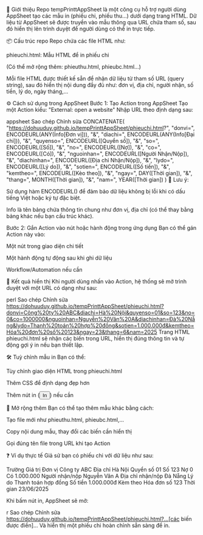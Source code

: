 🧾 Giới thiệu
Repo tempPrinttAppSheet là một công cụ hỗ trợ người dùng AppSheet tạo các mẫu in (phiếu chi, phiếu thu...) dưới dạng trang HTML. Dữ liệu từ AppSheet sẽ được truyền vào mẫu thông qua URL chứa tham số, sau đó hiển thị lên trình duyệt để người dùng có thể in trực tiếp.

📦 Cấu trúc repo
Repo chứa các file HTML như:

phieuchi.html: Mẫu HTML để in phiếu chi

(Có thể mở rộng thêm: phieuthu.html, phieubc.html…)

Mỗi file HTML được thiết kế sẵn để nhận dữ liệu từ tham số URL (query string), sau đó hiển thị nội dung đầy đủ như: đơn vị, địa chỉ, người nhận, số tiền, lý do, ngày tháng,...

⚙️ Cách sử dụng trong AppSheet
Bước 1: Tạo Action trong AppSheet
Tạo một Action kiểu:
"External: open a website"
Nhập URL theo định dạng sau:

appsheet
Sao chép
Chỉnh sửa
CONCATENATE(
  "https://dohuuduy.github.io/tempPrinttAppSheet/phieuchi.html?",
  "donvi=", ENCODEURL(ANY(Info[Đơn vị])), "&",
  "diachi=", ENCODEURL(ANY(Info[Đại chỉ])), "&",
  "quyenso=", ENCODEURL([Quyển số]), "&",
  "so=", ENCODEURL([Số]), "&",
  "no=", ENCODEURL([Nợ]), "&",
  "co=", ENCODEURL([Có]), "&",
  "nguoinhan=", ENCODEURL([Người Nhận/Nộp]), "&",
  "diachinhan=", ENCODEURL([Địa chỉ Nhận/Nộp]), "&",
  "lydo=", ENCODEURL([Lý do]), "&",
  "sotien=", ENCODEURL([Số tiền]), "&",
  "kemtheo=", ENCODEURL([Kèo theo]), "&",
  "ngay=", DAY([Thời gian]), "&",
  "thang=", MONTH([Thời gian]), "&",
  "nam=", YEAR([Thời gian])
)
📌 Lưu ý:

Sử dụng hàm ENCODEURL() để đảm bảo dữ liệu không bị lỗi khi có dấu tiếng Việt hoặc ký tự đặc biệt.

Info là tên bảng chứa thông tin chung như đơn vị, địa chỉ (có thể thay bằng bảng khác nếu bạn cấu trúc khác).

Bước 2: Gắn Action vào nút hoặc hành động trong ứng dụng
Bạn có thể gán Action này vào:

Một nút trong giao diện chi tiết

Một hành động tự động sau khi ghi dữ liệu

Workflow/Automation nếu cần

📄 Kết quả hiển thị
Khi người dùng nhấn vào Action, hệ thống sẽ mở trình duyệt với một URL có dạng như sau:

perl
Sao chép
Chỉnh sửa
https://dohuuduy.github.io/tempPrinttAppSheet/phieuchi.html?donvi=Công%20ty%20ABC&diachi=Hà%20Nội&quyenso=01&so=123&no=0&co=1000000&nguoinhan=Nguyễn%20Văn%20A&diachinhan=Đà%20Nẵng&lydo=Thanh%20toán%20hợp%20đồng&sotien=1.000.000đ&kemtheo=Hóa%20đơn%20số%20123&ngay=23&thang=6&nam=2025
Trang HTML phieuchi.html sẽ nhận các biến trong URL, hiển thị đúng thông tin và tự động gợi ý in nếu bạn thiết lập.

🛠️ Tuỳ chỉnh mẫu in
Bạn có thể:

Tùy chỉnh giao diện HTML trong phieuchi.html

Thêm CSS để định dạng đẹp hơn

Thêm nút in (<button onclick="window.print()">In</button>) nếu cần

📁 Mở rộng thêm
Bạn có thể tạo thêm mẫu khác bằng cách:

Tạo file mới như phieuthu.html, phieubc.html,...

Copy nội dung mẫu, thay đổi các biến cần hiển thị

Gọi đúng tên file trong URL khi tạo Action

❓ Ví dụ thực tế
Giả sử bạn có phiếu chi với dữ liệu như sau:

Trường	Giá trị
Đơn vị	Công ty ABC
Địa chỉ	Hà Nội
Quyển số	01
Số	123
Nợ	0
Có	1.000.000
Người nhận/nộp	Nguyễn Văn A
Địa chỉ nhận/nộp	Đà Nẵng
Lý do	Thanh toán hợp đồng
Số tiền	1.000.000đ
Kèm theo	Hóa đơn số 123
Thời gian	23/06/2025

Khi bấm nút in, AppSheet sẽ mở:

r
Sao chép
Chỉnh sửa
https://dohuuduy.github.io/tempPrinttAppSheet/phieuchi.html?...[các biến được điền]...
Và hiển thị một phiếu chi hoàn chỉnh sẵn sàng để in.

